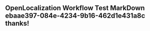 <properties
ms.topic="hero-topic"
ms.test1="hero-topic"
ms.test2="test"/>

## OpenLocalization Workflow Test MarkDown ebaae397-084e-4234-9b16-462d1e431a8c thanks!
